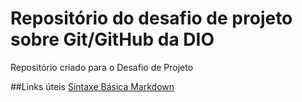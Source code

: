 # Repositório do desafio de projeto sobre Git/GitHub da DIO
Repositório criado para o Desafio de Projeto

##Links úteis
[Sintaxe Básica Markdown](https://www.markdownguide.org/basic-syntax/)

